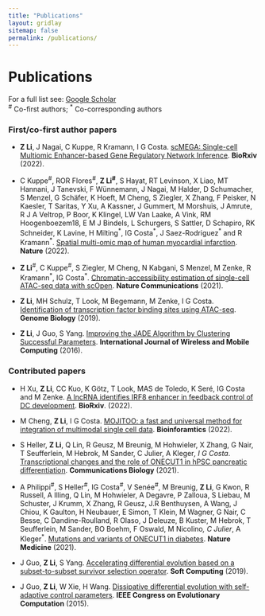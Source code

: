 ```yaml
---
title: "Publications"
layout: gridlay
sitemap: false
permalink: /publications/
---
```


# Publications

For a full list see: [Google Scholar](https://scholar.google.de/citations?user=xG5HYekAAAAJ&hl=en)  
<sup>\#</sup> Co-first authors; <sup>\*</sup> Co-corresponding authors

### First/co-first author papers

<!-- * C. Kuppe<sup>\#</sup>, **Z. Li**<sup>\#</sup>, R. T. Levinson<sup>\#</sup>, P. B. Mompel<sup>\#</sup>, T. Lu, R. Flores, M. Halder, M. Cheng, X. Zhang, R. K. Schneider, R. Thadhani, S. Hayat, K. Lim, I. G. Costa<sup>\*</sup>, J. S. Rodriguez<sup>\*</sup>, R. Kramann<sup>\*</sup>. Integrative single-cell multi-omics analysis reveals traits associated with early heart failure.(2022). (In preparation)
 -->

* **Z Li**, J Nagai, C Kuppe, R Kramann, I G Costa. [scMEGA: Single-cell Multiomic Enhancer-based Gene Regulatory Network Inference](https://www.biorxiv.org/content/10.1101/2022.08.10.503335v1). **BioRxiv** (2022).

* C Kuppe<sup>\#</sup>, ROR Flores<sup>\#</sup>, **Z Li<sup>\#</sup>**, S Hayat, RT Levinson, X Liao, MT Hannani, J Tanevski, F Wünnemann, J Nagai, M Halder, D Schumacher, S Menzel, G Schäfer, K Hoeft, M Cheng, S Ziegler, X Zhang, F Peisker, N Kaesler, T Saritas, Y Xu, A Kassner, J Gummert, M Morshuis, J Amrute, R J A Veltrop, P Boor, K Klingel, LW Van Laake, A Vink, RM Hoogenboezem18, E M J Bindels, L Schurgers, S Sattler, D Schapiro, RK Schneider, K Lavine, H Milting<sup>\*</sup>, IG Costa<sup>\*</sup>, J Saez-Rodriguez<sup>\*</sup> and R Kramann<sup>\*</sup>. [Spatial multi-omic map of human myocardial infarction](https://www.nature.com/articles/s41586-022-05060-x). **Nature** (2022).

* **Z Li**<sup>\#</sup>, C Kuppe<sup>\#</sup>, S Ziegler, M Cheng, N Kabgani, S Menzel, M Zenke, R Kramann<sup>\*</sup>, IG Costa<sup>\*</sup>. [Chromatin-accessibility estimation of single-cell ATAC-seq data with scOpen](https://www.nature.com/articles/s41467-021-26530-2). **Nature Communications** (2021).

* **Z Li**, MH Schulz, T Look, M Begemann, M Zenke, I G Costa. [Identification of transcription factor binding sites using ATAC-seq](https://genomebiology.biomedcentral.com/articles/10.1186/s13059-019-1642-2). **Genome Biology** (2019).

* **Z Li**, J Guo, S Yang. [Improving the JADE Algorithm by Clustering Successful Parameters](https://www.inderscienceonline.com/doi/abs/10.1504/IJWMC.2016.081159).
**International Journal of Wireless and Mobile Computing** (2016).

### Contributed papers
<!-- * K. Ohl, J. Hriczko, S. Schulz, T. Look, T. Goodarzi, S.H. Subramanyam, T. Clarner, M. Scheld, M. Kipp, E. Verjans, S. Boll, I. G. Costa, **Z. Li**, L. Gan, B. Denecke, A. Schippers, S. Floess, J. Huehn, E. Schmitt, T. Bopp, R. Beyaert, B. Lambrecht, M. Zenke, N. Wagner, K. Tenbrock. Foxp3-specific deletion of CREB generates Th2 biased ST-2 positive regulatory T-cells with enhanced IL-10 production and suppressive capacity. (2022) (Submitted).

* E. F. Brandt, T. H. Wirtz, **Z. Li**, M. M. Ibrahim, P. Fischer, A. Beckers, A. Flabhove, I. G. Costa, R. Kramann, E. van der Vorst, C. Liedtke, H. Sahin, C. Trautwein, M. L. Berres. CXCR3-expressing macrophages regulate angiogenesis, tumor cell proliferation and immune evasion in hepatocellular carcinoma. (2022) (Submitted).

* D. Schumacher<sup>\#</sup>, M. Cheng<sup>\#</sup>, C. Kuppe, E. M. Bindels, R. K. Schneider, **Z. Li**, I. G. Costa<sup>*</sup>, R. Kramann<sup>*</sup>. Single Nucleus ATAC Sequencing Reveals Epigenomic Regulation After Myocardial Infarction. (2022). (Submitted) -->

* H Xu, **Z Li**, CC Kuo, K Götz, T Look, MAS de Toledo, K Seré, IG Costa and M Zenke. [A lncRNA identifies IRF8 enhancer in feedback control of DC development](https://www.biorxiv.org/content/10.1101/2022.08.11.503623v1). **BioRxiv**. (2022).

* M Cheng, **Z Li**, I G Costa. [MOJITOO: a fast and universal method for integration of multimodal single cell data](https://academic.oup.com/bioinformatics/article/38/Supplement_1/i282/6617520). **Bioinforamtics** (2022).

* S Heller, **Z Li**, Q Lin, R Geusz, M Breunig, M Hohwieler, X Zhang, G Nair, T Seufferlein, M Hebrok, M Sander, C Julier, A Kleger<sup>*</sup>, I G Costa<sup>*</sup>. [Transcriptional changes and the role of ONECUT1 in hPSC pancreatic differentiation](https://www.nature.com/articles/s42003-021-02818-3). **Communications Biology** (2021).

* A Philippi<sup>\#</sup>, S Heller<sup>\#</sup>, IG Costa<sup>\#</sup>, V Senée<sup>\#</sup>, M Breunig, **Z Li**, G Kwon, R Russell, A Illing, Q Lin, M Hohwieler, A Degavre, P Zalloua, S Liebau, M Schuster, J Krumm, X Zhang, R Geusz, J.R Benthuysen, A Wang, J Chiou, K Gaulton, H Neubauer, E Simon, T Klein, M Wagner, G Nair, C Besse, C Dandine-Roulland, R Olaso, J Deleuze, B Kuster, M Hebrok, T Seufferlein, M Sander, BO Boehm, F Oswald, M Nicolino<sup>*</sup>, C Julier<sup>*</sup>, A Kleger<sup>*</sup>. [Mutations and variants of ONECUT1 in diabetes](https://www.nature.com/articles/s41591-021-01502-7). **Nature Medicine** (2021).

* J Guo, **Z Li**, S Yang. [Accelerating differential evolution based on a subset-to-subset survivor selection operator](https://link.springer.com/article/10.1007/s00500-018-3060-x). **Soft Computing** (2019).

* J Guo, **Z Li**, W Xie, H Wang. [Dissipative differential evolution with self-adaptive control parameters](https://ieeexplore.ieee.org/abstract/document/7257274). **IEEE Congress on Evolutionary Computation** (2015).
